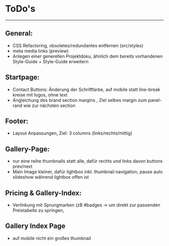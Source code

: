# ToDo's 
--------------------------------------------------------------------------
## General: 

- CSS Refactoring, obsoletes/redundantes entfernen (src/styles)
- meta media links (preview)
- Anlegen einer generellen Projektdoku, ähnlich dem bereits vorhandenen Style-Guide + Style-Guide erweitern

## Startpage: 
- Contact Buttons: Änderung der Schriftfarbe, auf mobile statt line-break kreise mit logos, ohne text
- Angleichung des brand section margins , Ziel selbes margin zum panel-rand wie zur nächsten section

## Footer: 
- Layout Anpassungen, Ziel: 3 columns (links/rechts/mittig)

## Gallery-Page:
- nur eine reihe thumbnails statt alle, dafür rechts und links davon buttons prev/next
- Main Image kleiner, dafür lightbox inkl. thumbnail navigation, pause auto slideshow während lightbox offen ist

## Pricing & Gallery-Index:
- Verlinkung mit Sprungmarken (zB #badges -> um direkt zur passenden Preistabelle zu springen,

## Gallery Index Page
- auf mobile nicht ein großes thumbnail